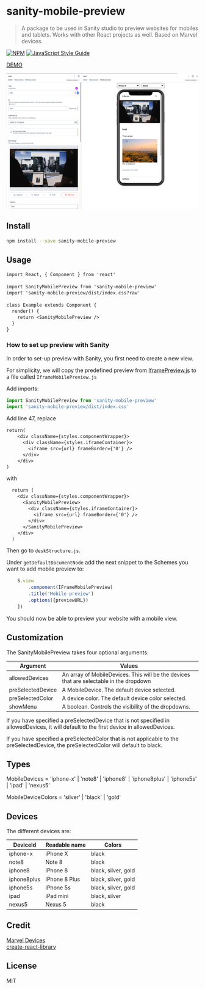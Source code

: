 # sanity-mobile-preview

> A package to be used in Sanity studio to preview websites for mobiles and tablets. Works with other React projects as well. Based on Marvel devices.

[![NPM](https://img.shields.io/npm/v/sanity-mobile-preview.svg)](https://www.npmjs.com/package/sanity-mobile-preview) [![JavaScript Style Guide](https://img.shields.io/badge/code_style-standard-brightgreen.svg)](https://standardjs.com)

[DEMO](http://localhost:3000/)

![Demo picture](https://github.com/Jesperpaulsen/sanity-mobile-preview/blob/master/docs/Preview-demo.png?raw=true)

## Install

```bash
npm install --save sanity-mobile-preview
```

## Usage
```tsx
import React, { Component } from 'react'

import SanityMobilePreview from 'sanity-mobile-preview'
import 'sanity-mobile-preview/dist/index.css?raw'

class Example extends Component {
  render() {
    return <SanityMobilePreview />
  }
}
```

### How to set up preview with Sanity

In order to set-up preview with Sanity, you first need to create a new view.

For simplicity, we will copy the predefined preview from [IframePreview.js](https://github.com/sanity-io/sanity-template-gatsby-blog/blob/master/template/studio/src/previews/IframePreview.js) to a file called `IframeMobilePreview.js`

Add imports:

```jsx
import SanityMobilePreview from 'sanity-mobile-preview'
import 'sanity-mobile-preview/dist/index.css'
```

Add line 47, replace

```tsx
return(
    <div className={styles.componentWrapper}>
      <div className={styles.iframeContainer}>
        <iframe src={url} frameBorder={'0'} />
      </div>
    </div>
)
```

with

```tsx
  return (
    <div className={styles.componentWrapper}>
      <SanityMobilePreview>
        <div className={styles.iframeContainer}>
          <iframe src={url} frameBorder={'0'} />
        </div>
      </SanityMobilePreview>
    </div>
  )
```

Then go to `deskStructure.js`.

Under `getDefaultDocumentNode` add the next snippet to the Schemes you want to add mobile preview to:

```jsx
    S.view
        .component(IFrameMobilePreview)
        .title('Mobile preview')
        .options({previewURL})
    ])
```

You should now be able to preview your website with a mobile view.

## Customization

The SanityMobilePreview takes four optional arguments:

| Argument      | Values |
| ----------- | ----------- |
| allowedDevices      | An array of MobileDevices. This will be the devices that are selectable in the dropdown     |
| preSelectedDevice   | A MobileDevice. The default device selected.        |
| preSelectedColor   | A device color. The default device color selected.    |
| showMenu   | A boolean. Controls the visibility of the dropdowns.      |

If you have specified a preSelectedDevice that is not specified in allowedDevices, it will default to the first device in allowedDevices.

If you have specified a preSelectedColor that is not applicable to the preSelectedDevice, the preSelectedColor will default to black.

## Types

MobileDevices = 'iphone-x'
                  | 'note8'
                  | 'iphone8'
                  | 'iphone8plus'
                  | 'iphone5s'
                  | 'ipad'
                  | 'nexus5'

MobileDeviceColors = 'silver' | 'black' | 'gold'

## Devices

The different devices are:

| DeviceId      | Readable name | Colors
| ----------- | ----------- | ----------- |
| iphone-x | iPhone X | black |
| note8 | Note 8| black |
| iphone8 | iPhone 8| black, silver, gold |
| iphone8plus | iPhone 8 Plus | black, silver, gold |
| iphone5s | iPhone 5s | black, silver, gold |
| ipad | iPad mini | black, silver |
| nexus5 | Nexus 5 | black |


## Credit
[Marvel Devices](https://github.com/marvelapp/devices.css/) <br>
[create-react-library](https://github.com/transitive-bullshit/create-react-library)

## License

MIT
